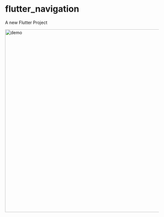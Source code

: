 # flutter_navigation
A new Flutter Project

<img alt='demo' src="https://github.com/ricko-v/flutter-navigation/blob/master/demo.gif" height="600"/>
